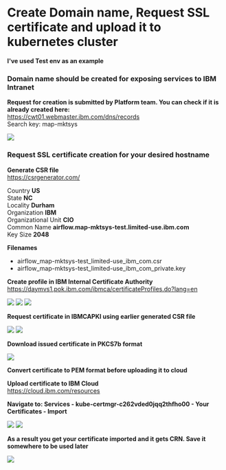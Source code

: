 # Create Domain name, Request SSL certificate and upload it to kubernetes cluster

**I've used Test env as an example**

### Domain name should be created for exposing services to IBM Intranet

**Request for creation is submitted by Platform team. You can check if it is already created here:**\
https://cwt01.webmaster.ibm.com/dns/records \
Search key: map-mktsys

<img src="https://github.ibm.com/CIO-MAP/MAP-ETL-Framework-AirflowK8s/blob/master/docs/pics/2_1.jpg">

### Request SSL certificate creation for your desired hostname

**Generate CSR file**\
https://csrgenerator.com/

Country **US**\
State **NC**\
Locality **Durham**\
Organization **IBM**\
Organizational Unit **CIO**\
Common Name **airflow.map-mktsys-test.limited-use.ibm.com**\
Key Size **2048**

**Filenames**
- airflow_map-mktsys-test_limited-use_ibm_com.csr
- airflow_map-mktsys-test_limited-use_ibm_com_private.key

**Create profile in IBM Internal Certificate Authority**\
https://daymvs1.pok.ibm.com/ibmca/certificateProfiles.do?lang=en

<img src="https://github.ibm.com/CIO-MAP/MAP-ETL-Framework-AirflowK8s/blob/master/docs/pics/2_2.jpg">
<img src="https://github.ibm.com/CIO-MAP/MAP-ETL-Framework-AirflowK8s/blob/master/docs/pics/2_3.jpg">
<img src="https://github.ibm.com/CIO-MAP/MAP-ETL-Framework-AirflowK8s/blob/master/docs/pics/2_4.jpg">

**Request certificate in IBMCAPKI using earlier generated CSR file**

<img src="https://github.ibm.com/CIO-MAP/MAP-ETL-Framework-AirflowK8s/blob/master/docs/pics/2_5.jpg">
<img src="https://github.ibm.com/CIO-MAP/MAP-ETL-Framework-AirflowK8s/blob/master/docs/pics/2_6.jpg">

**Download issued certificate in PKCS7b format**

<img src="https://github.ibm.com/CIO-MAP/MAP-ETL-Framework-AirflowK8s/blob/master/docs/pics/2_7.jpg">

**Convert certificate to PEM format before uploading it to cloud**

**Upload certificate to IBM Cloud**\
https://cloud.ibm.com/resources

**Navigate to: Services - kube-certmgr-c262vded0jqq2thfho00 - Your Certificates - Import**

<img src="https://github.ibm.com/CIO-MAP/MAP-ETL-Framework-AirflowK8s/blob/master/docs/pics/2_8.jpg">
<img src="https://github.ibm.com/CIO-MAP/MAP-ETL-Framework-AirflowK8s/blob/master/docs/pics/2_9.jpg">

**As a result you get your certificate imported and it gets CRN. Save it somewhere to be used later**

<img src="https://github.ibm.com/CIO-MAP/MAP-ETL-Framework-AirflowK8s/blob/master/docs/pics/2_10.jpg">

